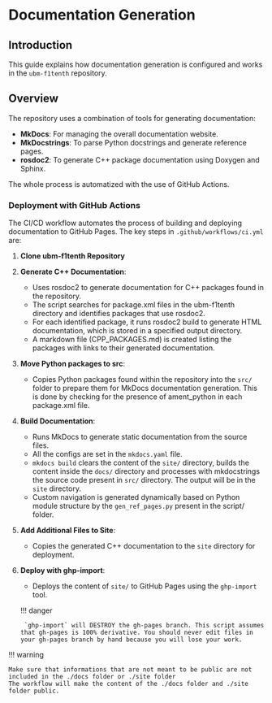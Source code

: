 # Documentation Generation

## Introduction

This guide explains how documentation generation is configured and works in the `ubm-f1tenth` repository.

## Overview

The repository uses a combination of tools for generating documentation:

- **MkDocs**: For managing the overall documentation website.
- **MkDocstrings**: To parse Python docstrings and generate reference pages.
- **rosdoc2**: To generate C++ package documentation using Doxygen and Sphinx.

The whole process is automatized with the use of GitHub Actions.

### Deployment with GitHub Actions

The CI/CD workflow automates the process of building and deploying documentation to GitHub Pages. The key steps in `.github/workflows/ci.yml` are:

1. **Clone ubm-f1tenth Repository**

2. **Generate C++ Documentation**:
    - Uses rosdoc2 to generate documentation for C++ packages found in the repository.
    - The script searches for package.xml files in the ubm-f1tenth directory and identifies packages that use rosdoc2.
    - For each identified package, it runs rosdoc2 build to generate HTML documentation, which is stored in a specified output directory.
    - A markdown file (CPP_PACKAGES.md) is created listing the packages with links to their generated documentation.

3. **Move Python packages to src**:
    - Copies Python packages found within the repository into the `src/` folder to prepare them for MkDocs documentation generation. This is done by checking for the presence of ament_python in each package.xml file.

4. **Build Documentation**:
    - Runs MkDocs to generate static documentation from the source files.
    - All the configs are set in the `mkdocs.yaml` file.
    - `mkdocs build` clears the content of the `site/` directory, builds the content inside the `docs/` directory and processes with mkdocstrings the source code present in `src/` directory. The output will be in the `site` directory.
    - Custom navigation is generated dynamically based on Python module structure by the `gen_ref_pages.py` present in the script/ folder.

5. **Add Additional Files to Site**:
    - Copies the generated C++ documentation to the `site` directory for deployment.

6. **Deploy with ghp-import**:
    - Deploys the content of `site/` to GitHub Pages using the `ghp-import` tool.

    !!! danger

        `ghp-import` will DESTROY the gh-pages branch. This script assumes that gh-pages is 100% derivative. You should never edit files in your gh-pages branch by hand because you will lose your work.

!!! warning

    Make sure that informations that are not meant to be public are not included in the ./docs folder or ./site folder
    The workflow will make the content of the ./docs folder and ./site folder public.
